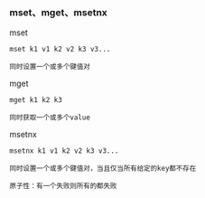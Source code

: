 ### mset、mget、msetnx

mset

    mset k1 v1 k2 v2 k3 v3...

    同时设置一个或多个键值对

mget

    mget k1 k2 k3

    同时获取一个或多个value

msetnx

    msetnx k1 v1 k2 v2 k3 v3...

    同时设置一个或多个键值对，当且仅当所有给定的key都不存在
    
    原子性：有一个失败则所有的都失败


